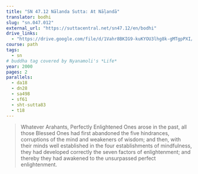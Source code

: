 ```yaml
---
title: "SN 47.12 Nālanda Sutta: At Nāḷandā"
translator: bodhi
slug: "sn.047.012"
external_url: "https://suttacentral.net/sn47.12/en/bodhi"
drive_links:
  - "https://drive.google.com/file/d/1Vahr8BKIG9-kuKYOU3lhg8k-gMTgpPXI/view?usp=drivesdk"
course: path
tags:
  - sn
# buddha tag covered by Nyanamoli's *Life*
year: 2000
pages: 2
parallels:
  - da18
  - dn28
  - sa498
  - sf61
  - sht-sutta83
  - t18
---
```


> Whatever Arahants, Perfectly Enlightened Ones arose in the past, all those Blessed Ones had first abandoned the five hindrances, corruptions of the mind and weakeners of wisdom; and then, with their minds well established in the four establishments of mindfulness, they had developed correctly the seven factors of enlightenment; and thereby they had awakened to the unsurpassed perfect enlightenment.

<!---->
